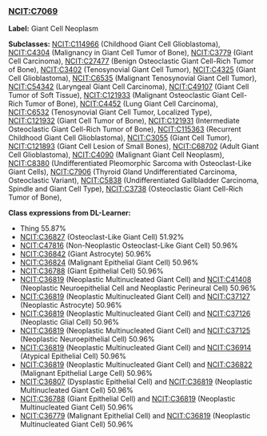
### [NCIT:C7069](http://purl.obolibrary.org/obo/NCIT_C7069)
**Label:** Giant Cell Neoplasm

**Subclasses:** [NCIT:C114966](http://purl.obolibrary.org/obo/NCIT_C114966) (Childhood Giant Cell Glioblastoma), [NCIT:C4304](http://purl.obolibrary.org/obo/NCIT_C4304) (Malignancy in Giant Cell Tumor of Bone), [NCIT:C3779](http://purl.obolibrary.org/obo/NCIT_C3779) (Giant Cell Carcinoma), [NCIT:C27477](http://purl.obolibrary.org/obo/NCIT_C27477) (Benign Osteoclastic Giant Cell-Rich Tumor of Bone), [NCIT:C3402](http://purl.obolibrary.org/obo/NCIT_C3402) (Tenosynovial Giant Cell Tumor), [NCIT:C4325](http://purl.obolibrary.org/obo/NCIT_C4325) (Giant Cell Glioblastoma), [NCIT:C6535](http://purl.obolibrary.org/obo/NCIT_C6535) (Malignant Tenosynovial Giant Cell Tumor), [NCIT:C54342](http://purl.obolibrary.org/obo/NCIT_C54342) (Laryngeal Giant Cell Carcinoma), [NCIT:C49107](http://purl.obolibrary.org/obo/NCIT_C49107) (Giant Cell Tumor of Soft Tissue), [NCIT:C121933](http://purl.obolibrary.org/obo/NCIT_C121933) (Malignant Osteoclastic Giant Cell-Rich Tumor of Bone), [NCIT:C4452](http://purl.obolibrary.org/obo/NCIT_C4452) (Lung Giant Cell Carcinoma), [NCIT:C6532](http://purl.obolibrary.org/obo/NCIT_C6532) (Tenosynovial Giant Cell Tumor, Localized Type), [NCIT:C121932](http://purl.obolibrary.org/obo/NCIT_C121932) (Giant Cell Tumor of Bone), [NCIT:C121931](http://purl.obolibrary.org/obo/NCIT_C121931) (Intermediate Osteoclastic Giant Cell-Rich Tumor of Bone), [NCIT:C115363](http://purl.obolibrary.org/obo/NCIT_C115363) (Recurrent Childhood Giant Cell Glioblastoma), [NCIT:C3055](http://purl.obolibrary.org/obo/NCIT_C3055) (Giant Cell Tumor), [NCIT:C121893](http://purl.obolibrary.org/obo/NCIT_C121893) (Giant Cell Lesion of Small Bones), [NCIT:C68702](http://purl.obolibrary.org/obo/NCIT_C68702) (Adult Giant Cell Glioblastoma), [NCIT:C4090](http://purl.obolibrary.org/obo/NCIT_C4090) (Malignant Giant Cell Neoplasm), [NCIT:C8380](http://purl.obolibrary.org/obo/NCIT_C8380) (Undifferentiated Pleomorphic Sarcoma with Osteoclast-Like Giant Cells), [NCIT:C7906](http://purl.obolibrary.org/obo/NCIT_C7906) (Thyroid Gland Undifferentiated Carcinoma, Osteoclastic Variant), [NCIT:C5838](http://purl.obolibrary.org/obo/NCIT_C5838) (Undifferentiated Gallbladder Carcinoma, Spindle and Giant Cell Type), [NCIT:C3738](http://purl.obolibrary.org/obo/NCIT_C3738) (Osteoclastic Giant Cell-Rich Tumor of Bone), 

**Class expressions from DL-Learner:**

- Thing 55.87%
- [NCIT:C36827](http://purl.obolibrary.org/obo/NCIT_C36827) (Osteoclast-Like Giant Cell) 51.92%
- [NCIT:C47816](http://purl.obolibrary.org/obo/NCIT_C47816) (Non-Neoplastic Osteoclast-Like Giant Cell) 50.96%
- [NCIT:C36842](http://purl.obolibrary.org/obo/NCIT_C36842) (Giant Astrocyte) 50.96%
- [NCIT:C36824](http://purl.obolibrary.org/obo/NCIT_C36824) (Malignant Epithelial Giant Cell) 50.96%
- [NCIT:C36788](http://purl.obolibrary.org/obo/NCIT_C36788) (Giant Epithelial Cell) 50.96%
- [NCIT:C36819](http://purl.obolibrary.org/obo/NCIT_C36819) (Neoplastic Multinucleated Giant Cell) and [NCIT:C41408](http://purl.obolibrary.org/obo/NCIT_C41408) (Neoplastic Neuroepithelial Cell and Neoplastic Perineural Cell) 50.96%
- [NCIT:C36819](http://purl.obolibrary.org/obo/NCIT_C36819) (Neoplastic Multinucleated Giant Cell) and [NCIT:C37127](http://purl.obolibrary.org/obo/NCIT_C37127) (Neoplastic Astrocyte) 50.96%
- [NCIT:C36819](http://purl.obolibrary.org/obo/NCIT_C36819) (Neoplastic Multinucleated Giant Cell) and [NCIT:C37126](http://purl.obolibrary.org/obo/NCIT_C37126) (Neoplastic Glial Cell) 50.96%
- [NCIT:C36819](http://purl.obolibrary.org/obo/NCIT_C36819) (Neoplastic Multinucleated Giant Cell) and [NCIT:C37125](http://purl.obolibrary.org/obo/NCIT_C37125) (Neoplastic Neuroepithelial Cell) 50.96%
- [NCIT:C36819](http://purl.obolibrary.org/obo/NCIT_C36819) (Neoplastic Multinucleated Giant Cell) and [NCIT:C36914](http://purl.obolibrary.org/obo/NCIT_C36914) (Atypical Epithelial Cell) 50.96%
- [NCIT:C36819](http://purl.obolibrary.org/obo/NCIT_C36819) (Neoplastic Multinucleated Giant Cell) and [NCIT:C36822](http://purl.obolibrary.org/obo/NCIT_C36822) (Malignant Epithelial Large Cell) 50.96%
- [NCIT:C36807](http://purl.obolibrary.org/obo/NCIT_C36807) (Dysplastic Epithelial Cell) and [NCIT:C36819](http://purl.obolibrary.org/obo/NCIT_C36819) (Neoplastic Multinucleated Giant Cell) 50.96%
- [NCIT:C36788](http://purl.obolibrary.org/obo/NCIT_C36788) (Giant Epithelial Cell) and [NCIT:C36819](http://purl.obolibrary.org/obo/NCIT_C36819) (Neoplastic Multinucleated Giant Cell) 50.96%
- [NCIT:C36779](http://purl.obolibrary.org/obo/NCIT_C36779) (Malignant Epithelial Cell) and [NCIT:C36819](http://purl.obolibrary.org/obo/NCIT_C36819) (Neoplastic Multinucleated Giant Cell) 50.96%


